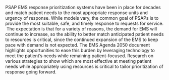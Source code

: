 PSAP EMS response prioritization systems have been in place for decades and match patient needs to the most appropriate response units and urgency of response. While models vary, the common goal of PSAPs is to provide the most suitable, safe, and timely response to requests for service.  The expectation is that for a variety of reasons, the demand for EMS will continue to increase, so the ability to better match anticipated patient needs to resources is critical, since the continued expansion of the EMS to keep pace with demand is not expected. The EMS Agenda 2050 document highlights opportunities to ease this burden by leveraging technology to meet the patient’s needs while remaining patient-focused. Research on various strategies to show which are most effective at meeting patient needs while appropriately using resources is critical to tailor prioritization of response going forward.